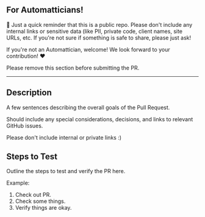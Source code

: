 ## For Automatticians!

:wave: Just a quick reminder that this is a public repo. Please don't include any internal links or sensitive data (like PII, private code, client names, site URLs, etc. If you're not sure if something is safe to share, please just ask!

If you're not an Automattician, welcome! We look forward to your contribution! :heart:

Please remove this section before submitting the PR.

---

## Description

A few sentences describing the overall goals of the Pull Request.

Should include any special considerations, decisions, and links to relevant GitHub issues.

Please don't include internal or private links :)

## Steps to Test

Outline the steps to test and verify the PR here.

Example:

1. Check out PR.
1. Check some things.
1. Verify things are okay.


